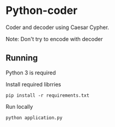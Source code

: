 # Python-coder

Coder and decoder using Caesar Cypher.

Note: Don't try to encode with decoder

## Running

Python 3 is required

Install required librries

    pip install -r requirements.txt

Run locally

    python application.py
